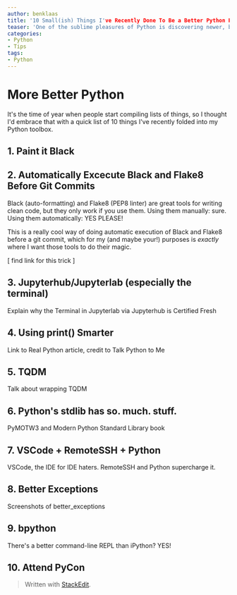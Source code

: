 ```yaml
---
author: benklaas
title: '10 Small(ish) Things I've Recently Done To Be a Better Python Programmer'
teaser: 'One of the sublime pleasures of Python is discovering newer, better ways at doing Python. Here are 10 I've discovered recently.'
categories: 
- Python
- Tips
tags:
- Python
---
```


# More Better Python

It's the time of year when people start compiling lists of things, so I thought I'd embrace that with a quick list of 10 things I've recently folded into my Python toolbox.

## 1. Paint it Black
## 2. Automatically Excecute Black and Flake8 Before Git Commits

Black (auto-formatting) and Flake8 (PEP8 linter) are great tools for writing clean code, but they only work if you use them. Using them manually: sure. Using them automatically: YES PLEASE!

This is a really cool way of doing automatic execution of Black and Flake8 before a git commit, which for my (and maybe your!) purposes is *exactly* where I want those tools to do their magic.

[ find link for this trick ]
## 3. Jupyterhub/Jupyterlab (especially the terminal)

Explain why the Terminal in Jupyterlab via Jupyterhub is Certified Fresh

## 4. Using print() Smarter

Link to Real Python article, credit to Talk Python to Me

## 5. TQDM

Talk about wrapping TQDM
## 6. Python's stdlib has so. much. stuff.

PyMOTW3 and Modern Python Standard Library book

## 7. VSCode + RemoteSSH + Python

VSCode, the IDE for IDE haters. RemoteSSH and Python supercharge it.

## 8. Better Exceptions

Screenshots of better_exceptions

## 9. bpython

There's a better command-line REPL than iPython? YES!

## 10. Attend PyCon


> Written with [StackEdit](https://stackedit.io/).
